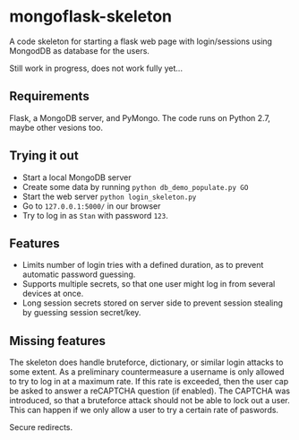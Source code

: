 mongoflask-skeleton
===================

A code skeleton for starting a flask web page with login/sessions using MongodDB as database for the users.

Still work in progress, does not work fully yet...

Requirements
------------
Flask, a MongoDB server, and PyMongo. The code runs on Python 2.7, maybe other vesions too.

Trying it out
-------------
* Start a local MongoDB server
* Create some data by running `python db_demo_populate.py GO`
* Start the web server `python login_skeleton.py`
* Go to `127.0.0.1:5000/` in our browser
* Try to log in as `Stan` with password `123`.

Features
--------
* Limits number of login tries with a defined duration, as to prevent automatic password guessing.
* Supports multiple secrets, so that one user might log in from several devices at once.
* Long session secrets stored on server side to prevent session stealing by guessing session secret/key.

Missing features
----------------
The skeleton does handle bruteforce, dictionary, or similar login attacks to some extent.
As a preliminary countermeasure a username is only allowed to try to log in at a maximum rate. If this 
rate is exceeded, then the user cap be asked to answer a reCAPTCHA question (if enabled). The CAPTCHA
was introduced, so that a bruteforce attack should not be able to lock out a user. This can happen if
we only allow a user to try a certain rate of paswords.

Secure redirects.
